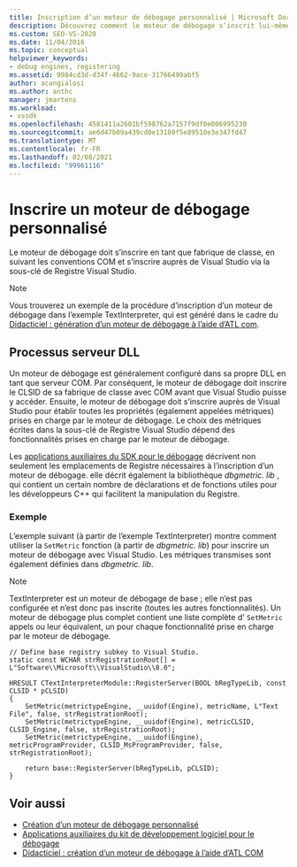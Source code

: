 ```yaml
---
title: Inscription d’un moteur de débogage personnalisé | Microsoft Docs
description: Découvrez comment le moteur de débogage s’inscrit lui-même en tant que fabrique de classe, suivant les conventions COM, et s’inscrire auprès de Visual Studio via le registre.
ms.custom: SEO-VS-2020
ms.date: 11/04/2016
ms.topic: conceptual
helpviewer_keywords:
- debug engines, registering
ms.assetid: 9984cd3d-d34f-4662-9ace-31766499abf5
author: acangialosi
ms.author: anthc
manager: jmartens
ms.workload:
- vssdk
ms.openlocfilehash: 4581411a2601bf598762a7157f9df0e006995230
ms.sourcegitcommit: ae6d47b09a439cd0e13180f5e89510e3e347fd47
ms.translationtype: MT
ms.contentlocale: fr-FR
ms.lasthandoff: 02/08/2021
ms.locfileid: "99961116"
---
```

# <a name="register-a-custom-debug-engine"></a>Inscrire un moteur de débogage personnalisé
Le moteur de débogage doit s’inscrire en tant que fabrique de classe, en suivant les conventions COM et s’inscrire auprès de Visual Studio via la sous-clé de Registre Visual Studio.

> [!NOTE]
> Vous trouverez un exemple de la procédure d’inscription d’un moteur de débogage dans l’exemple TextInterpreter, qui est généré dans le cadre du [Didacticiel : génération d’un moteur de débogage à l’aide d’ATL com](/previous-versions/bb147024(v=vs.90)).

## <a name="dll-server-process"></a>Processus serveur DLL
 Un moteur de débogage est généralement configuré dans sa propre DLL en tant que serveur COM. Par conséquent, le moteur de débogage doit inscrire le CLSID de sa fabrique de classe avec COM avant que Visual Studio puisse y accéder. Ensuite, le moteur de débogage doit s’inscrire auprès de Visual Studio pour établir toutes les propriétés (également appelées métriques) prises en charge par le moteur de débogage. Le choix des métriques écrites dans la sous-clé de Registre Visual Studio dépend des fonctionnalités prises en charge par le moteur de débogage.

 Les [applications auxiliaires du SDK pour le débogage](../../extensibility/debugger/reference/sdk-helpers-for-debugging.md) décrivent non seulement les emplacements de Registre nécessaires à l’inscription d’un moteur de débogage. elle décrit également la bibliothèque *dbgmetric. lib* , qui contient un certain nombre de déclarations et de fonctions utiles pour les développeurs C++ qui facilitent la manipulation du Registre.

### <a name="example"></a>Exemple
 L’exemple suivant (à partir de l’exemple TextInterpreter) montre comment utiliser la `SetMetric` fonction (à partir de *dbgmetric. lib*) pour inscrire un moteur de débogage avec Visual Studio. Les métriques transmises sont également définies dans *dbgmetric. lib*.

> [!NOTE]
> TextInterpreter est un moteur de débogage de base ; elle n’est pas configurée et n’est donc pas inscrite (toutes les autres fonctionnalités). Un moteur de débogage plus complet contient une liste complète d' `SetMetric` appels ou leur équivalent, un pour chaque fonctionnalité prise en charge par le moteur de débogage.

```
// Define base registry subkey to Visual Studio.
static const WCHAR strRegistrationRoot[] = L"Software\\Microsoft\\VisualStudio\\8.0";

HRESULT CTextInterpreterModule::RegisterServer(BOOL bRegTypeLib, const CLSID * pCLSID)
{
    SetMetric(metrictypeEngine, __uuidof(Engine), metricName, L"Text File", false, strRegistrationRoot);
    SetMetric(metrictypeEngine, __uuidof(Engine), metricCLSID, CLSID_Engine, false, strRegistrationRoot);
    SetMetric(metrictypeEngine, __uuidof(Engine), metricProgramProvider, CLSID_MsProgramProvider, false, strRegistrationRoot);

    return base::RegisterServer(bRegTypeLib, pCLSID);
}
```

## <a name="see-also"></a>Voir aussi
- [Création d’un moteur de débogage personnalisé](../../extensibility/debugger/creating-a-custom-debug-engine.md)
- [Applications auxiliaires du kit de développement logiciel pour le débogage](../../extensibility/debugger/reference/sdk-helpers-for-debugging.md)
- [Didacticiel : création d’un moteur de débogage à l’aide d’ATL COM](/previous-versions/bb147024(v=vs.90))